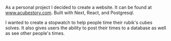 As a personal project I decided to create a website. It can be found at www.acubestory.com. Built with Next, React, and Postgresql. 

I wanted to create a stopwatch to help people time their rubik's cubes solves. It also gives users the ability to post their times to a database as well as see other people's times.
